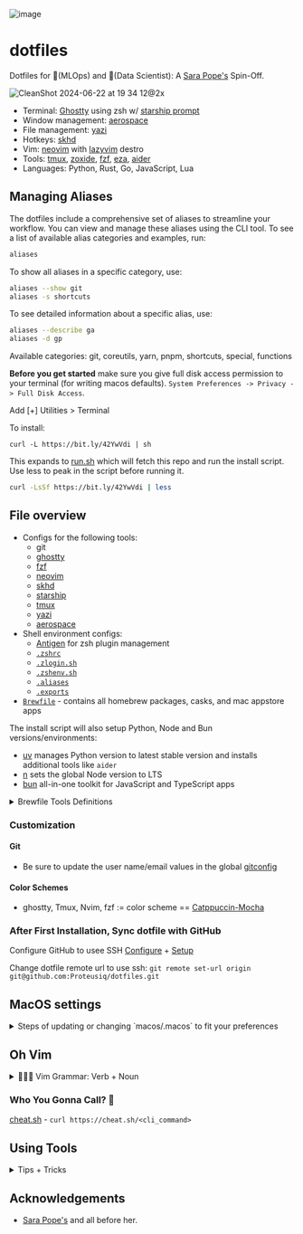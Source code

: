 ![image](https://github.com/Proteusiq/dotfiles/assets/14926709/9e3c4c60-43cd-4e47-9711-49eeb1078ae4)

# dotfiles

Dotfiles for 🦀(MLOps) and 🐲(Data Scientist): A [Sara Pope's](https://github.com/gretzky/dotfiles) Spin-Off.

![CleanShot 2024-06-22 at 19 34 12@2x](https://github.com/Proteusiq/dotfiles/assets/14926709/b5374cdb-753c-4559-ad8e-920d9653de34)



-   Terminal: [Ghostty](https://github.com/ghostty-org/ghostty) using zsh w/ [starship prompt](https://starship.rs/)
-   Window management: [aerospace](https://github.com/nikitabobko/AeroSpace)
-   File management: [yazi](https://github.com/sxyazi/yazi)
-   Hotkeys: [skhd](https://github.com/koekeishiya/skhd)
-   Vim: [neovim](https://neovim.io/) with [lazyvim](https://github.com/LazyVim/LazyVim) destro
-   Tools: [tmux](https://github.com/tmux/tmux), [zoxide](https://github.com/ajeetdsouza/zoxide), [fzf](https://github.com/junegunn/fzf), [eza](https://github.com/eza-community/eza), [aider](https://github.com/paul-gauthier/aider)
-   Languages: Python, Rust, Go, JavaScript, Lua

## Managing Aliases

The dotfiles include a comprehensive set of aliases to streamline your workflow. You can view and manage these aliases using the CLI tool. To see a list of available alias categories and examples, run:

```bash
aliases
```

To show all aliases in a specific category, use:

```bash
aliases --show git
aliases -s shortcuts
```

To see detailed information about a specific alias, use:

```bash
aliases --describe ga
aliases -d gp
```

Available categories: git, coreutils, yarn, pnpm, shortcuts, special, functions

**Before you get started** make sure you give full disk access permission to your terminal (for writing macos defaults). `System Preferences -> Privacy -> Full Disk Access`.

Add [+] Utilities > Terminal


To install:

`curl -L https://bit.ly/42YwVdi | sh`

This expands to [run.sh](https://github.com/proteusiq/dotfiles/blob/master/run.sh) which will fetch this repo and run the install script. Use less to peak in the script before running it.

```sh
curl -LsSf https://bit.ly/42YwVdi | less
```
## File overview

-   Configs for the following tools:
    -   git
    -   [ghostty](./ghosttytty)
    -   [fzf](./fzf)
    -   [neovim](./nvim)
    -   [skhd](./skhd)
    -   [starship](./starship)
    -   [tmux](./tmux)
    -   [yazi](./yazi/)
    -   [aerospace](./aerospace/)
-   Shell environment configs:
    -   [Antigen](https://github.com/zsh-users/antigen) for zsh plugin management
    -   [`.zshrc`](./zsh/.zshrc)
    -   [`.zlogin.sh`](./zsh/.zlogin.sh)
    -   [`.zshenv.sh`](./zsh/.zshenv.sh)
    -   [`.aliases`](./zsh/.aliases)
    -   [`.exports`](./zsh/.exports)
-   [`Brewfile`](./Brewfile) - contains all homebrew packages, casks, and mac appstore apps

The install script will also setup Python, Node and Bun versions/environments:

-   [uv](https://github.com/astral-sh/uv) manages Python version to latest stable version and installs additional tools like `aider`
-   [n](https://github.com/tj/n) sets the global Node version to LTS
-   [bun](https://bun.sh/)  all-in-one toolkit for JavaScript and TypeScript apps

<details><summary>Brewfile Tools Definitions</summary>

```sh
# GUI & Command Line Tools
# Utilities and tools to enhance the command line interface experience
"ack" # A tool like grep, optimized for programmers
"act" # Run Github actions locally
"aider" # LLM code agent on terminal 
"aldente" # Battery life 
"applesimutils" # Apple Simulator Utilities
"arc" # Browser for the future - 1Password, Vimium C extentions
"alttab" # Better preview app switcher 
"azure-cli" # Microsoft Azure Command Line Interface
"bat" # A cat clone with syntax highlighting and Git integration
"broot" # A better tree
"btop" # Resource monitor that shows usage and stats
"binutils" # GNU binary tools for native development
"chruby" # Changes the current Ruby
"cleanshot" # Better screen capture
"coreutils" # GNU File, Shell, and Text utilities
"diffutils" # File comparison utilities
"direnv" # Environment switcher for the shell
"espanso" # Expands text shortcuts to full template
"eza" # A better ls and tree
"fd" # A simple, fast and user-friendly alternative to 'find'
"ffmpeg" # A complete, cross-platform solution to record, convert and stream audio and video
"figlet" # ascii fonts similar to toilet but with better fonts
"findutils" # GNU `find`, `locate`, `updatedb`, and `xargs` commands
"fzf" # Command-line fuzzy finder
"gawk" # GNU awk utility
"gh" # GitHub cli used by plenary
"git" # Distributed revision control system
"git-lfs" # Git Large Files Storage
"git-filter-repo" # When we mess up and want to clean
"gnu-sed" # GNU implementation of the famous stream editor
"gnu-tar" # GNU version of the tar archiving utility
"gnu-time" # GNU implementation of the time utility
"gnu-which" # GNU implementation of the 'which' utility to find path of executables
"gnupg" # GNU Pretty Good Privacy (PGP) package
"go" # The Go programming language
"goose" # Goose AI Agent on the loose
"graphviz" # Visualizing graphs
"grep" # GNU grep, egrep and fgrep
"gum" # Glamorous shell scripts
"gzip" # GNU compression utility
"harlequin" # CLI access to DB. Much better than my custom"peak" cli
"httpie" # Colorful curl. Instead of curl,  just httpx 
"hiddenbar" # Hides unpopular tab icons
"hyperfine" # A command-line benchmarking tool
"jq" # Lightweight and flexible command-line JSON processor
"lazygit" # The lazier way to manage everything git
"lazydocker" # The lazier way to manage everything docker
"lm-studio" # A better LM Studio => Ollama + Open-Webui as Application
"llama.cpp" # Serves LLM models # used for rernaking models
"mongosh" # Mongo DB shell
"moreutils" # Collection of tools that nobody wrote when UNIX was young
"ncdu" # NCurses Disk Usage
"neovim" # Ambitious Vim-fork focused on extensibility and agility
"node" # Platform built on Chrome's JavaScript runtime for easily building fast, scalable network applications
"ollama" # Running Large Language Models offline
"opencode" # AI coding agent, built for the terminal.
"pixi" # Fast than mamba: Drop in replacer of Pyenv + Poetry for conda universe
"python" # Interpreted, interactive, object-oriented programming language
"ra-aid" # Large Code Base LLM Agent => works with aider
"raycast" # A better spotlight - CleanShotX, Ollama, OpenAI, Alacritty, Brew extensitions
"rename" # Perl-powered file rename script with many helpful built-ins
"repgrep" # rgr interactive rust ripgrep extention
"ripgrep" # Recursively searches directories for a regex pattern while respecting your gitignore
"rsync" # Utility that provides fast incremental file transfer
"ruby" # A beautiful language
"rust" # Safe, concurrent, practical language
"screen" # GNU screen, terminal multiplexer
"slides" # Presentation on terminal
"shotcat" # Vimium C for Apps: Path to Mouseless World
"starship" # Cross-shell prompt for astronauts
"stow" # Manage installation of multiple softwares in the same directory structure
"terraform" # Tool for building, changing, and versioning infrastructure safely and efficiently
"thefuck" # Autocorrection with f as alias
"tldr" # Too long I did nor read man
"toilet" # ascii art fonting similar to figlet but with filter and boarder e.g. toilet -F border -f future Welcome Prayson
"tmux" # Terminal multiplexer
"universal-ctags" # Creates a compressed version of a code bases used by Aider
"uv" # Python's Cargo. Better drop in pip replacer alias pip='uv pip'
"vim" # Highly configurable text editor built to enable efficient text editing
"watchman" # Watch files and take action when they change
"wget" # Internet file retriever
"yarn" # JavaScript package manager
"yazi" # Terminal file management
"zlib" # General-purpose lossless data-compression library
"zplug" # A next-generation plugin manager for zsh
"zsh" # UNIX shell (command interpreter)
"zoxide" # A faster way to navigate your filesystem


# GUI Applications (Casks)
# Various applications installed through Homebrew Cask
"1password" # Password manager
"1password-cli" # Using op vault cli
"ghostty" # GPU-accelerated terminal emulator
"docker" # Platform to develop, ship, and run applications
````

</details>

### Customization

####  Git
- Be sure to update the user name/email values in the global [gitconfig](./git/.gitconfig)
#### Color Schemes

- ghostty, Tmux, Nvim, fzf := color scheme == [Catppuccin-Mocha](https://github.com/catppuccin/catppuccin)

### After First Installation, Sync dotfile with GitHub
Configure GitHub to usee SSH [Configure](https://docs.github.com/en/authentication/connecting-to-github-with-ssh/generating-a-new-ssh-key-and-adding-it-to-the-ssh-agent) + [Setup](https://docs.github.com/en/authentication/connecting-to-github-with-ssh/adding-a-new-ssh-key-to-your-github-account)

Change dotfile remote url to use ssh: 
`git remote set-url origin git@github.com:Proteusiq/dotfiles.git`

## MacOS settings
<details><summary>Steps of updating or changing  `macos/.macos` to fit your preferences</summary>

Example changing Clock to Analog:
```sh
# step 1: generate before change default settings
defaults read > before
# step 2: make changes on the UI. For example change clock appearance settings and go back to terminal
defaults read > after
# step 3: used `diff before after` or VSCode to change the difference. On VSCode right click `before` > Select for Compare, right click `after`> Compare with Selected
# find the changes that highlights the UI chnages
```
![diff](https://github.com/Proteusiq/dotfiles/assets/14926709/e897e34a-5d7a-4865-8782-7bef847e4e0b)


Translate the changes to .macos
```python
# Prayson's Clock Preferences Dock
defaults write com.apple.menuextra.clock IsAnalog -int 0
defaults write com.apple.menuextra.clock ShowAMPM  -int 1
defaults write com.apple.menuextra.clock ShowDate -int 0
defaults write com.apple.menuextra.clock ShowDayOfWeek  -int 0
defaults write com.apple.menuextra.clock ShowSeconds  -int 0
```
See [RexYuan](https://github.com/RexYuan/Blemishine/tree/main/preferences)'s settings for inspiration and examples

</details>

## Oh Vim
<details><summary>🧘🏾‍♂️ Vim Grammar: Verb + Noun</summary>

In Vim, editing operations follow a grammar-like structure: **Verb + Noun**. The verb represents an action, while the noun represents the text or movement the action operates on. This allows for flexible and powerful editing.
See: [Learn Vim the Smarter Way](https://learnvim.irian.to). Note: Visual mode **Noun<selected> + Verb***.

## Verbs

| Verb | Action                                      |
|------|---------------------------------------------|
| `d`  | delete                                      |
| `c`  | change (delete + enter insert mode)         |
| `y`  | yank (copy)                                 |

## Nouns (Motions)

| Noun   | Description                        |
|--------|------------------------------------|
| `w`    | word (forward by word)             |
| `b`    | back (backward by word)            |
| `3j`   | down 3 lines                       |
| `G`    | down to bottom                     |
| `gg`   | up to top                          |
| `s`    | sentence                           |
| `p`    | paragraph                          |

## Nouns (Text Objects)

| Noun  | Description                        |
|-------|------------------------------------|
| `iw`  | inner word                         |
| `ib`  | inner bracket (i{ or i() )         |
| `i"`  | inner quotes                       |
| `is`  | inner sentence                     |
| `as`  | a sentence                         |

## Nouns (Parameterizers)

| Noun   | Description                               |
|--------|-------------------------------------------|
| `f`, `F` | find the next character                  |
| `t`, `T` | find until next character                |
| `/`      | next match (word/pattern)                |

## Examples: Verb + Noun 
>Preferably Text Objects for repeatability with dot `.`

| Command   | Action                                   |
|-----------|------------------------------------------|
| `diw`     | delete inner word                        |
| `da"`     | delete contents a(rround) and include `"`|
| `yib`     | yank (copy) inner bracket                |
| `cfK`     | change to next occurrence of character K |

Why Text Objects over Motions:
 
`cw` change executes from the current cursor position, while `ciw` execute whole object regardless of the cursor position.
Allowing dot `.` <repeatability> of action.


## Prefix: g (Super Prefix to Extend Commands)

| Command   | Action                                   |
|-----------|------------------------------------------|
| `gUaw`    | uppercase a word                         |
| `:g/^\s*$/d` | search and remove all empty lines.    |

---

This structure allows you to combine commands fluidly, increasing efficiency in text editing. By mastering verbs, nouns, and their combinations, you can perform powerful editing operations with minimal keystrokes.
                                                     
More Vim keybindings:

### Modes
| **Key**  | **Explanation**                          |
|----------|------------------------------------------|
| `Esc`    | Command mode                             |
| `i`      | Edit mode                                |
| `V`      | Visual mode                              |
| `a`      | Move cursor forward and enter edit mode  |
| `A`      | Move cursor to the end of the line, enter edit mode |
| `o`      | Add newline below and enter edit mode    |
| `O`      | Add newline above                        |

### Deleting and Changing Text
| **Key**  | **Explanation**                                 |
|----------|-------------------------------------------------|
| `x`      | Delete the character under the cursor           |
| `~`      | Swap the case of the character under the cursor |
| `dd`     | Cut the current line                            |
| `d}`     | Cut until the end of the block                  |
| `cw`     | Change word: delete the word in focus and enter edit mode |
| `dw`     | Delete word                                     |
| `D`      | Delete to the end of the line                   |
| `C`      | Delete to the end of the line and enter edit mode |
| `ct<char>` | Delete up to (but not including) the specified character |
| `.`      | Repeat the last action                          |
| `u`      | Undo                                            |
| `3u`     | Undo last 3 changes                             |
| `Ctrl-r` | Redo                                            |

Better grammar `diw` or `daw` - delete inside/arround word

### Navigation
| **Key**  | **Explanation**                                  |
|----------|--------------------------------------------------|
| `hjkl`   | Move cursor (left, down, up, right)              |
| `20j`    | Go down 20 lines                                 |
| `:20`    | Jump to line 20                                  |
| `w`      | Move to the next word                            |
| `b`      | Move backward one word                           |
| `4b`     | Move backward 4 words                            |
| `0`      | Move to the beginning of the line                |
| `^`      | Move to the first non-blank character of the line|
| `t<char>` | Move just before the specified character        |
| `f<char>` | Move to the specified character                 |
| `%`      | Move to the matching parenthesis, bracket, or brace |
| `gg`     | Go to the top of the file                        |
| `G`      | Go to the bottom of the file                     |
| `{`      | Jump backward by paragraph                       |
| `}`      | Jump forward by paragraph                        |
| `*`      | Jump to the next occurrence of the word under the cursor |
| `z`      | Center the line with the cursor in the middle of the screen |

### Copy and Paste
| **Key**  | **Explanation**                          |
|----------|------------------------------------------|
| `yy`     | Copy (yank) the current line             |
| `P`      | Paste before the cursor                  |
| `p`      | Paste after the cursor                   |

### Search and Help
| **Key**         | **Explanation**                  |
|-----------------|----------------------------------|
| `:h navigation` | Help on navigation               |
| `:h search`     | Help on search commands          |
| `*`             | Search for the word under the cursor |

### File and URL Handling
| **Key**  | **Explanation**                          |
|----------|------------------------------------------|
| `gf`     | Go to file path and open                 |
| `gx`     | Go to URL and open in browser            |

### Recording and Running Commands
| **Key**  | **Explanation**                          |
|----------|------------------------------------------|
| `qa ... q` | Record macro                           |
| `@a`     | Repeat recorded macro                    |
| `13@a`   | Repeat recorded macro 13 times           |
| `Shift+V Shift+G :` | Select to the end of the document |
| `:'<,'> norm A!` | Jump to the end and add `!`      |
| `:norm I` | Jump to the beginning and enter insert mode |

### Browsing in Edit Mode
| **Key**  | **Explanation**                          |
|----------|------------------------------------------|
| `Ctrl-p` / `Ctrl-n` | Browse written variables or names in edit mode |

---

### Extra: Comment Visual Block
```sh
ggVG
<ctrl> + v
<shift> + i
#<space>
<ESC>
```

</details>

### Who You Gonna Call? 👻
[cheat.sh](https://cheat.sh/) - `curl https://cheat.sh/<cli_command>`

## Using Tools
<details><summary>Tips + Tricks</summary>

  ### Short🐈
  Ctrl + f
---

  ### Sesh Tmux
  raycast plugins sesh + sesh connect on terminal rocks
  <leader> + K
  
 ### Increasing and Decreasing Pane
  <leader> + [hjkl] 
    

---
 ### Using [tmux](https://tmuxcheatsheet.com/)
```sh
# installl plugins
<leader> + I # prefix is <leader key> which is C-b

<leader> + c # create a new session
<leader> + n # previous session or instead of n, a <NUMBER> to switch to session
<leader> + "Shift + 2" (") or i to split horizontal
<leader> + "Shift + 5"  (%) o - to split vertical
<leader> + Arrows or hjkl # move across panes
<leader> + : # command mode (:rename-window <NAME> :rename-session <NAME> :kill-session -a #kill all session but this one :kill-session -t <NAME or NUM>, :kill-server # kills all session)
<leader> + d # dettach session
tmux ls # list sessions
<leader> + s # list sessions
<leader> + , # rename window
<leader> + & # close window

<leader> + z # min/maximize pane
<leader> + p (P menu) # => popup terminal (leader + p to close)
<leader> + O  # => popup sessions (esc to close)

# custom
iexit # alias to kill-session
ikill # alias to kill-server
iswitch # alias to switch-session
ipop # alias for popup window
```
---
### Using fzf

```sh
# search
fzf # fzf -q .py$ -e
# open files/folders with nvim
nvim # Ctrl + t (C-t)
nvim ** # + TAB

# open files and folder
cd ** # + TAB

# commands things with fzf (kill, unalias, unset, export, ssh)
kill -9 ** # TAB (Next TAB will multiselect and Shift+Tab to deselect)

# looking throw the history
# C-r 
docker # + C-r filter search to 'docker' history
```
---

## Using lazyVim

```sh
<leader> # Space
<C-w> # window actions
     # w # moves back to Neo-Tree
[b ]b  # option/alt 8 and 9 for [] to navigate buffers(tabs)  

# command mode
: # run sh commands: use case sort data, select and execute : <','>!sort or structure JSON <','> !jq
# Visual mode select: 
#   '<,'>s/^./# &/ -> replace anything with '#' to all non-blank lines"
#   '<,'>s/^\([^#]\)/# &/ -> replace anything but lines  starting with '#' with # "
: + !(Shift + 1) # filter mode: echo "OPENAI_API_KEY=sk-****** >> .env"

# direct command output to buffer
`:r !ls -al`

# fold and unfold text
`:set foldmethod=manual` select an area > `zf` to fold, `zo`to unfold under cursor

# Telescope:
:Telescope keymap
:Telescope lsp_definition `gd`
:Telescope live_grep
:Telescope lsp_reference `gr`
:Telescope git_branches
:Telescopes buffers

# More

Switch words
:s/\(hello\)\s\(there\)/\2 \1/

= => indent =G indent all to bottom
:help or :h v_d(help of visual mode d) (ctrl + wc) window close

# Debugging
## Key Mappings

| Shortcut      | Description                  |
|---------------|------------------------------|
| `<leader>dm`  | Debug Test Method             |
| `<leader>dc`  | Debug Test Class              |
| `<leader>df`  | Debug Python File             |
| `<leader>du`  | Debug Function Under Cursor   |
| `<leader>dk`  | Debug Class Under Cursor      |


```

</details>



## Acknowledgements

-   [Sara Pope's](https://github.com/gretzky/dotfiles) and all before her.
